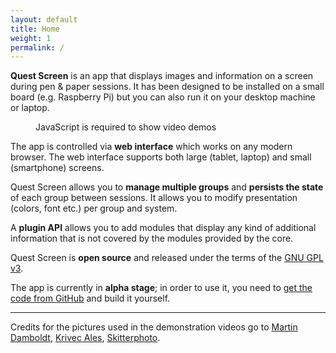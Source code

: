 ```yaml
---
layout: default
title: Home
weight: 1
permalink: /
---
```

**Quest Screen** is an app that displays images and information on a screen during pen & paper sessions.
It has been designed to be installed on a small board (e.g. Raspberry Pi) but you can also run it on your desktop machine or laptop.

<figure class="video-demo">
  <p>JavaScript is required to show video demos</p>
</figure>
<template id="demo-video">
  <video loop controls>
    <source type="video/mp4"/>
  </video>
  <figcaption>
    <a class="demo-selector left" href="#"><i class="fas fa-caret-left"></i></a>
    <span></span>
    <a class="demo-selector right" href="#"><i class="fas fa-caret-right"></i></a>
  </figcaption>
</template>

The app is controlled via **web interface** which works on any modern browser.
The web interface supports both large (tablet, laptop) and small (smartphone) screens.

Quest Screen allows you to **manage multiple groups** and **persists the state** of each group between sessions.
It allows you to modify presentation (colors, font etc.) per group and system.

A **plugin API** allows you to add modules that display any kind of additional information that is not covered by the modules provided by the core.

Quest Screen is **open source** and released under the terms of the [GNU GPL v3][4].

The app is currently in **alpha stage**; in order to use it, you need to [get the code from GitHub][5] and build it yourself.

---

Credits for the pictures used in the demonstration videos go to [Martin Damboldt][1], [Krivec Ales][2], [Skitterphoto][3].

<script>
  let demoVideos = [];
  const demoVideoTmpl = document.querySelector("#demo-video");

  function loadDemoVideo(index) {
    const node = document.importNode(demoVideoTmpl, true).content;
    node.querySelector("source").setAttribute("src", demoVideos[index].src);
    node.querySelector("span").textContent = demoVideos[index].description;
    const len = demoVideos.length;
    node.querySelector(".left").addEventListener("click", e => {
      loadDemoVideo((index + len - 1) % len);
      e.preventDefault();
    });
    node.querySelector(".right").addEventListener("click", e => {
      loadDemoVideo((index + 1) % len);
      e.preventDefault();
    });
    const cur = document.querySelector(".video-demo");
    const replacement = cur.cloneNode(false);
    replacement.appendChild(node);
    cur.parentNode.replaceChild(replacement, cur);
  }

  window.addEventListener('DOMContentLoaded', async (e) => {
    const response = await fetch("/media/demo.json");
    demoVideos = await response.json();
    loadDemoVideo(0);
    const fig = document.querySelector(".video-demo");
  });
</script>

 [1]: https://www.pexels.com/photo/gray-bridge-and-trees-814499/
 [2]: https://www.pexels.com/photo/adventure-alps-amazing-beautiful-552785/
 [3]: https://www.pexels.com/photo/trees-in-the-middle-of-body-of-water-819699/
 [4]: https://www.gnu.org/licenses/gpl-3.0.en.html
 [5]: https://github.com/QuestScreen/QuestScreen